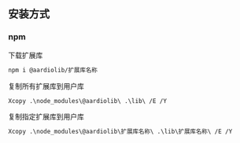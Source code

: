 ## 安装方式

### npm
下载扩展库
```bash
npm i @aardiolib/扩展库名称
```

复制所有扩展库到用户库
```bash
Xcopy .\node_modules\@aardiolib\ .\lib\ /E /Y
```

复制指定扩展库到用户库
```bash
Xcopy .\node_modules\@aardiolib\扩展库名称\ .\lib\扩展库名称\ /E /Y
```
